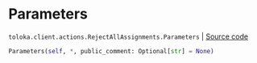 # Parameters
`toloka.client.actions.RejectAllAssignments.Parameters` | [Source code](https://github.com/Toloka/toloka-kit/blob/v1.2.0.post1/src/client/actions.py#L201)

```python
Parameters(self, *, public_comment: Optional[str] = None)
```

